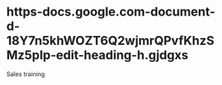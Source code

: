 # https-docs.google.com-document-d-18Y7n5khWOZT6Q2wjmrQPvfKhzSMz5pIp-edit-heading-h.gjdgxs
Sales training

